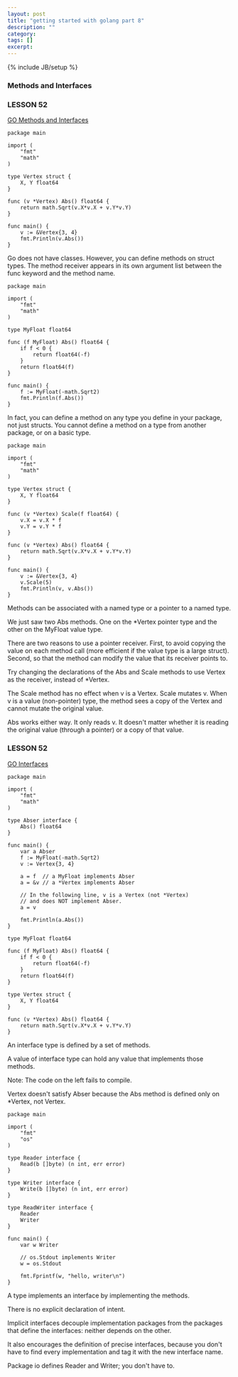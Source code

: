 ```yaml
---
layout: post
title: "getting started with golang part 8"
description: ""
category: 
tags: []
excerpt: 
---
```

{% include JB/setup %}

### Methods and Interfaces

### LESSON 52
[GO Methods and Interfaces](http://tour.golang.org/#52)

    package main

    import (
        "fmt"
        "math"
    )

    type Vertex struct {
        X, Y float64
    }

    func (v *Vertex) Abs() float64 {
        return math.Sqrt(v.X*v.X + v.Y*v.Y)
    }

    func main() {
        v := &Vertex{3, 4}
        fmt.Println(v.Abs())
    }

Go does not have classes. However, you can define methods on struct types.
The method receiver appears in its own argument list between the func keyword and the method name.

    package main

    import (
        "fmt"
        "math"
    )

    type MyFloat float64

    func (f MyFloat) Abs() float64 {
        if f < 0 {
            return float64(-f)
        }
        return float64(f)
    }

    func main() {
        f := MyFloat(-math.Sqrt2)
        fmt.Println(f.Abs())
    }

In fact, you can define a method on any type you define in your package, not just structs.
You cannot define a method on a type from another package, or on a basic type.

    package main

    import (
        "fmt"
        "math"
    )

    type Vertex struct {
        X, Y float64
    }

    func (v *Vertex) Scale(f float64) {
        v.X = v.X * f
        v.Y = v.Y * f
    }

    func (v *Vertex) Abs() float64 {
        return math.Sqrt(v.X*v.X + v.Y*v.Y)
    }

    func main() {
        v := &Vertex{3, 4}
        v.Scale(5)
        fmt.Println(v, v.Abs())
    }

Methods can be associated with a named type or a pointer to a named type.

We just saw two Abs methods. One on the *Vertex pointer type and the other on the MyFloat value type.

There are two reasons to use a pointer receiver. First, to avoid copying the value on each method call (more efficient if the value type is a large struct). Second, so that the method can modify the value that its receiver points to.

Try changing the declarations of the Abs and Scale methods to use Vertex as the receiver, instead of *Vertex.

The Scale method has no effect when v is a Vertex. Scale mutates v. When v is a value (non-pointer) type, the method sees a copy of the Vertex and cannot mutate the original value.

Abs works either way. It only reads v. It doesn't matter whether it is reading the original value (through a pointer) or a copy of that value.

### LESSON 52
[GO Interfaces](http://tour.golang.org/#52)

    package main

    import (
        "fmt"
        "math"
    )

    type Abser interface {
        Abs() float64
    }

    func main() {
        var a Abser
        f := MyFloat(-math.Sqrt2)
        v := Vertex{3, 4}

        a = f  // a MyFloat implements Abser
        a = &v // a *Vertex implements Abser

        // In the following line, v is a Vertex (not *Vertex)
        // and does NOT implement Abser.
        a = v

        fmt.Println(a.Abs())
    }

    type MyFloat float64

    func (f MyFloat) Abs() float64 {
        if f < 0 {
            return float64(-f)
        }
        return float64(f)
    }

    type Vertex struct {
        X, Y float64
    }

    func (v *Vertex) Abs() float64 {
        return math.Sqrt(v.X*v.X + v.Y*v.Y)
    }

An interface type is defined by a set of methods.

A value of interface type can hold any value that implements those methods.

Note: The code on the left fails to compile.

Vertex doesn't satisfy Abser because the Abs method is defined only on *Vertex, not Vertex.

    package main

    import (
        "fmt"
        "os"
    )

    type Reader interface {
        Read(b []byte) (n int, err error)
    }

    type Writer interface {
        Write(b []byte) (n int, err error)
    }

    type ReadWriter interface {
        Reader
        Writer
    }

    func main() {
        var w Writer

        // os.Stdout implements Writer
        w = os.Stdout

        fmt.Fprintf(w, "hello, writer\n")
    }
    
A type implements an interface by implementing the methods.

There is no explicit declaration of intent.

Implicit interfaces decouple implementation packages from the packages that define the interfaces: neither depends on the other.

It also encourages the definition of precise interfaces, because you don't have to find every implementation and tag it with the new interface name.

Package io defines Reader and Writer; you don't have to.